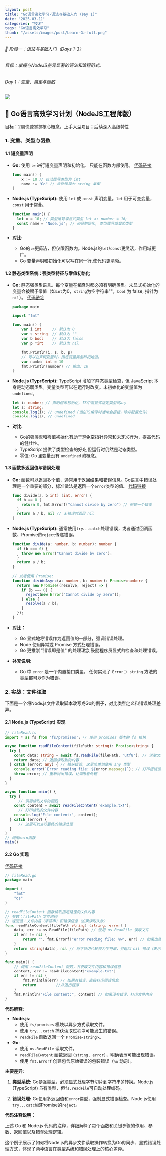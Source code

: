 ```yaml
---
layout: post
title: "Go语言高效学习-语法与基础入门 (Day 1)"
date: "2025-03-12"
categories: "技术"
tags: "Go语言高效学习" 
thumb: "/assets/images/post/Learn-Go-full.png"
---
```


###### 📅 阶段一：语法与基础入门（Days 1-3） 
###### 目标：掌握与NodeJS差异显著的语法和编程范式。 
###### Day 1：变量、类型与函数


![](/assets/images/post/Learn-Go-full.png)

## 🚀 Go语言高效学习计划（NodeJS工程师版）
目标：2周快速掌握核心概念，上手大型项目；后续深入高级特性


### 1. 变量、类型与函数

#### 1.1 短变量声明

*   **Go:** 使用 `:=` 进行短变量声明和初始化。 只能在函数内部使用。
  [代码链接](https://github.com/SincereMa/Go-Learn/blob/main/day1/demo.go#L21)

    ```go
    func main() {
        x := 10 // 自动推导类型为 int
        name := "Go" // 自动推导为 string 类型
    }
    ```
*   **Node.js (TypeScript):** 使用 `let` 或 `const` 声明变量。`let` 用于可变变量，`const` 用于常量。

    ```typescript
    function main() {
      let x = 10; // 类型推导或显式类型 let x: number = 10;
      const name = "Node.js"; // 必须初始化, 类型推导或显式类型
    }
    ```
*   **对比:**
    *   Go的`:=`更简洁，但仅限函数内。Node.js的`let`/`const`更灵活，作用域更广。
    *   Go 变量声明和初始化可以写在同一行,使代码更清晰。

#### 1.2 静态类型系统：强类型特征与零值初始化

*   **Go:** 静态强类型语言。每个变量在编译时都必须有明确类型。未显式初始化的变量会被赋予零值（如`int`为0，`string`为空字符串""，`bool` 为 false, 指针为 `nil`）。
    [代码链接](https://github.com/SincereMa/Go-Learn/blob/main/day1/demo.go#L28)  

    ```go
    package main

    import "fmt"
  
    func main() {
    	var i int     // 默认为 0
    	var s string  // 默认为 ""
    	var b bool    // 默认为 false
    	var p *int    // 默认为 nil
  
    	fmt.Println(i, s, b, p)
        // 可以在声明变量时，指定变量类型和初始值。
        var number int = 10
        fmt.Println(number) // 输出: 10
    }
    ```
*   **Node.js (TypeScript):**  TypeScript 增加了静态类型检查，但 JavaScript 本身是动态弱类型。变量类型可以在运行时改变。未初始化的变量值为`undefined`。

    ```typescript
    let i: number; // 声明但未初始化, TS中需显式指定类型或any
    let s: string;
    console.log(i); // undefined (但在TS编译时通常会报错，除非配置允许)
    console.log(s); // undefined
    ```
*   **对比:**
    *   Go的强类型和零值初始化有助于避免空指针异常和未定义行为，提高代码的健壮性。
    *   TypeScript 提供了类型检查的好处,但运行时仍然是动态类型。
    *   零值: Go 里变量没有 `undefined` 的概念。

#### 1.3 函数多返回值与错误处理

*   **Go:** 函数可以返回多个值，通常用于返回结果和错误信息。Go语言中错误处理是一个重要的部分，标准做法是返回一个`error`类型的值。
    [代码链接](https://github.com/SincereMa/Go-Learn/blob/main/day1/demo.go#L40)

    ```go
    func divide(a, b int) (int, error) {
      if b == 0 {
        return 0, fmt.Errorf("cannot divide by zero") // 创建一个错误
      }
      return a / b, nil // 无错误时返回 nil
    }
    ```
*   **Node.js (TypeScript):** 通常使用`try...catch`处理错误，或者通过回调函数、Promise的`reject`传递错误。

    ```typescript
    function divide(a: number, b: number): number {
      if (b === 0) {
        throw new Error("Cannot divide by zero");
      }
      return a / b;
    }
  
    // 或者使用 Promise:
    function divideAsync(a: number, b: number): Promise<number> {
      return new Promise((resolve, reject) => {
        if (b === 0) {
          reject(new Error("Cannot divide by zero"));
        } else {
          resolve(a / b);
        }
      });
    }
    ```
*   **对比：**
    *   Go 显式地将错误作为返回值的一部分，强调错误处理。
    *   Node 使用异常或 Promise 方式处理错误。
    *   Go 更推崇 "错误即是值" 的处理理念,鼓励程序员显式的检查和处理错误。
*   **补充说明:**
    *   Go 中 `error` 是一个内置接口类型。 任何实现了 `Error() string` 方法的类型都可以作为错误。

### 2. 实战：文件读取

下面是一个将Node.js文件读取脚本改写成Go的例子，对比类型定义和错误处理差异。

#### 2.1 Node.js (TypeScript) 实现

```typescript
// fileRead.ts
import * as fs from 'fs/promises'; // 使用 promises 版本的 fs 模块

async function readFileContent(filePath: string): Promise<string> {
  try {
    const data: string = await fs.readFile(filePath, 'utf8'); // 读取文件内容，指定编码
    return data; // 返回读取到的内容
  } catch (error: any) { // 捕获错误, 这里简单地使用 any 类型
    console.error(`Error reading file: ${error.message}`); // 打印错误信息
    throw error; // 重新抛出错误，让调用者处理
  }
}

async function main() {
  try {
      // 调用读取文件的函数
    const content = await readFileContent('example.txt');
      // 打印读取的文件内容
    console.log('File content:', content);
  } catch (error) {
      // 这里可以进行最终的错误处理
  }
}
// 调用main函数
main()
```

#### 2.2 Go 实现

[代码链接](https://github.com/SincereMa/Go-Learn/blob/main/day1-demo/fileRead.go)
```go
// fileRead.go
package main

import (
	"fmt"
	"os"
)

// readFileContent 函数读取指定路径的文件内容
// 参数：filePath 文件路径
// 返回值：文件内容（字符串）和错误信息（如果读取失败）
func readFileContent(filePath string) (string, error) {
	data, err := os.ReadFile(filePath) // 使用 os.ReadFile 读取文件
	if err != nil {
		return "", fmt.Errorf("error reading file: %w", err) // 如果出错，返回空字符串和格式化错误
	}
	return string(data), nil // 将字节切片转换为字符串，并返回 nil 错误（表示成功）
}

func main() {
    // 调用 readFileContent 函数，并获取文件内容和错误信息
	content, err := readFileContent("example.txt")
	if err != nil {
		fmt.Println(err) // 如果有错误，直接打印错误信息
		return         //并退出程序
	}
	fmt.Println("File content:", content) // 如果没有错误，打印文件内容
}

```

**代码解释:**

*   **Node.js**:
    *   使用 `fs/promises` 模块以异步方式读取文件。
    *   使用 `try...catch` 捕获读取过程中可能发生的错误。
    *   `readFile` 函数返回一个 `Promise<string>`。
*   **Go**:
    *   使用 `os.ReadFile` 读取文件。
    *   `readFileContent` 函数返回 `(string, error)`，明确表示可能出现错误。
    *   使用 `fmt.Errorf` 创建包含原始错误的包装错误（`%w` 动词）。

**主要差异:**

1.  **类型系统:** Go是强类型，必须显式处理字节切片到字符串的转换。Node.js (TypeScript) 虽有类型，但`fs.readFile`可自动处理编码。

2.  **错误处理:** Go使用多返回值和`error`类型，强制显式错误检查。Node.js使用`try...catch`或Promise的`reject`。

**代码注释说明：**

上述 Go 和 Node.js 代码的注释，详细解释了每个函数和关键步骤的作用、参数、返回值以及错误处理逻辑。

这个例子展示了如何将Node.js的异步文件读取操作转换为Go的同步、显式错误处理方式，体现了两种语言在类型系统和错误处理上的核心差异。 

